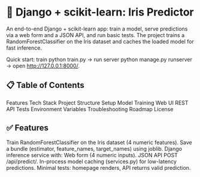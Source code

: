 # 🐍 Django + scikit-learn: Iris Predictor

An end-to-end Django + scikit-learn app: train a model, serve predictions via a web form and a JSON API, and run basic tests.
The project trains a RandomForestClassifier on the Iris dataset and caches the loaded model for fast inference.

Quick start: train python train.py → run server python manage.py runserver → open http://127.0.0.1:8000/.


## 📋 Table of Contents

Features
Tech Stack
Project Structure
Setup
Model Training
Web UI
REST API
Tests
Environment Variables
Troubleshooting
Roadmap
License


## ✅ Features
  Train RandomForestClassifier on the Iris dataset (4 numeric features).
  Save a bundle (estimator, feature_names, target_names) using joblib.
  Django inference service with:
                            Web form (4 numeric inputs).
                            JSON API POST /api/predict/.
  In-process model caching (services.py) for low-latency predictions.
  Minimal tests: homepage renders, API returns valid prediction.

